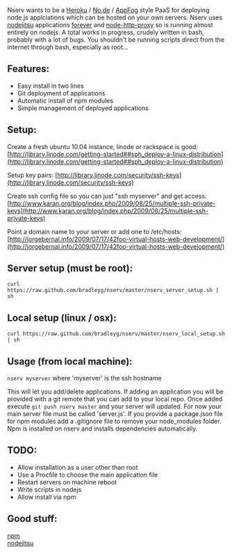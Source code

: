 Nserv wants to be a [Heroku](http://www.heroku.com/) / [No.de](https://no.de/) / [AppFog](http://appfog.com/) style PaaS for deploying node.js applciations which can be hosted on your own servers. Nserv uses [nodejitsu](http://nodejitsu.com/#technology) applications [forever](https://github.com/indexzero/forever) and [node-http-proxy](https://github.com/nodejitsu/node-http-proxy) so is running almost entirely on nodejs. A total works in progress, crudely written in bash, probably with a lot of bugs. You shouldn't be running scripts direct from the internet through bash, especially as root...

## Features:
* Easy install in two lines
* Git deployment of applications
* Automatic install of npm modules
* Simple management of deployed applications

## Setup:
Create a fresh ubuntu 10.04 instance, linode or rackspace is good:
[http://library.linode.com/getting-started##sph_deploy-a-linux-distribution](http://library.linode.com/getting-started##sph_deploy-a-linux-distribution)

Setup key pairs:
[http://library.linode.com/security/ssh-keys](http://library.linode.com/security/ssh-keys)

Create ssh config file so you can just "ssh myserver" and get access:
[http://www.karan.org/blog/index.php/2009/08/25/multiple-ssh-private-keys](http://www.karan.org/blog/index.php/2009/08/25/multiple-ssh-private-keys)

Point a domain name to your server or add one to /etc/hosts:
[http://jorgebernal.info/2009/07/17/42foo-virtual-hosts-web-development/](http://jorgebernal.info/2009/07/17/42foo-virtual-hosts-web-development/)

## Server setup (must be root):
`curl https://raw.github.com/bradleyg/nserv/master/nserv_server_setup.sh | sh`

## Local setup (linux / osx):
`curl https://raw.github.com/bradleyg/nserv/master/nserv_local_setup.sh | sh`

## Usage (from local machine):

`nserv myserver` where 'myserver' is the ssh hostname
  
This will let you add/delete applications. If adding an application you will be provided with a git remote that you can add to your local repo. Once added execute `git push nserv master` and your server will updated. For now your main server file must be called 'server.js'. If you provide a package.json file for npm modules add a .gitignore file to remove your node\_modules folder. Npm is installed on nserv and installs dependencies automatically. 

## TODO:
* Allow installation as a user other than root
* Use a Procfile to choose the main application file
* Restart servers on machine reboot
* Write scripts in nodejs
* Allow install via npm

## Good stuff:
[npm](http://npmjs.org/)  
[nodejitsu](http://nodejitsu.com/#technology)  